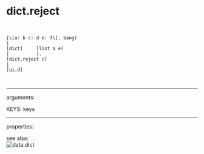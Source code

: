# dict.reject

```


[\[a: b c: d e: f\], bang(
|
[dict]     [list a e(
|          |.
[dict.reject c]
|
[ui.d]

            
```
---
arguments:

KEYS: keys<br>

---
properties:


see also:<br>
![data.dict]("img/object_data.dict.png")
